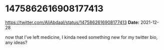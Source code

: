 # 1475862616908177413
https://twitter.com/AliAbdaal/status/1475862616908177413
**Date:** 2021-12-28

now that I’ve left medicine, I kinda need something new for my twitter bio, any ideas?
